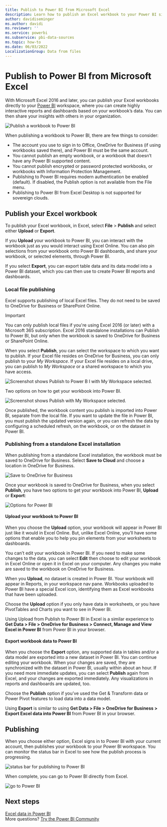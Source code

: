 ```yaml
---
title: Publish to Power BI from Microsoft Excel
description: Learn how to publish an Excel workbook to your Power BI site.
author: davidiseminger
ms.author: davidi
ms.reviewer: ''
ms.service: powerbi
ms.subservice: pbi-data-sources
ms.topic: how-to
ms.date: 06/03/2022
LocalizationGroup: Data from files
---
```

# Publish to Power BI from Microsoft Excel
With Microsoft Excel 2016 and later, you can publish your Excel workbooks directly to your [Power BI](https://powerbi.microsoft.com) workspace, where you can create highly interactive reports and dashboards based on your workbook’s data. You can then share your insights with others in your organization.

![Publish a workbook to Power BI](media/service-publish-from-excel/power-bi-upload-export-2.png)

When publishing a workbook to Power BI, there are few things to consider:

* The account you use to sign in to Office, OneDrive for Business (if using workbooks saved there), and Power BI must be the same account.
* You cannot publish an empty workbook, or a workbook that doesn’t have any Power BI supported content.
* You cannot publish encrypted or password protected workbooks, or workbooks with Information Protection Management.
* Publishing to Power BI requires modern authentication be enabled (default). If disabled, the Publish option is not available from the File menu.
* Publishing to Power BI from Excel Desktop is not supported for sovereign clouds.

## Publish your Excel workbook
To publish your Excel workbook, in Excel, select **File** > **Publish** and select either **Upload** or **Export**.

If you **Upload** your workbook to Power BI, you can interact with the workbook just as you would interact using Excel Online. You can also pin selections from your workbook onto Power BI dashboards, and share your workbook, or selected elements, through Power BI.

If you select **Export**, you can export table data and its data model into a Power BI dataset, which you can then use to create Power BI reports and dashboards.

### Local file publishing
Excel supports publishing of local Excel files. They do not need to be saved to OneDrive for Business or SharePoint Online.

> [!IMPORTANT]
> You can only publish local files if you're using Excel 2016 (or later) with a Microsoft 365 subscription. Excel 2016 standalone installations can Publish to Power BI, but only when the workbook is saved to OneDrive for Business or SharePoint Online.
> 

When you select **Publish**, you can select the workspace to which you want to publish. If your Excel file resides on OneDrive for Business, you can only publish to your *My Workspace*. If your Excel file resides on a local drive, you can publish to *My Workspace* or a shared workspace to which you have access.

![Screenshot shows Publish to Power B I with My Workspace selected.](media/service-publish-from-excel/power-bi-choose-workspace.png)

Two options on how to get your workbook into Power BI.

![Screenshot shows Publish with My Workspace selected.](media/service-publish-from-excel/power-bi-upload-export-3.png)

Once published, the workbook content you publish is imported into Power BI, separate from the local file. If you want to update the file in Power BI, you must publish the updated version again, or you can refresh the data by configuring a scheduled refresh, on the workbook, or on the dataset in Power BI.

### Publishing from a standalone Excel installation
When publishing from a standalone Excel installation, the workbook must be saved to OneDrive for Business. Select **Save to Cloud** and choose a location in OneDrive for Business.

![Save to OneDrive for Business](media/service-publish-from-excel/power-bi-save-onedrive-2.png)

Once your workbook is saved to OneDrive for Business, when you select **Publish**, you have two options to get your workbook into Power BI, **Upload** or **Export**:

![Options for Power BI](media/service-publish-from-excel/power-bi-upload-export-2.png)

#### Upload your workbook to Power BI
When you choose the **Upload** option, your workbook will appear in Power BI just like it would in Excel Online. But, unlike Excel Online, you’ll have some options that enable you to help you pin elements from your worksheets to dashboards.

You can’t edit your workbook in Power BI. If you need to make some changes to the data, you can select **Edit** then choose to edit your workbook in Excel Online or open it in Excel on your computer. Any changes you make are saved to the workbook on OneDrive for Business.

When you **Upload**, no dataset is created in Power BI. Your workbook will appear in Reports, in your workspace nav pane. Workbooks uploaded to Power BI have a special Excel icon, identifying them as Excel workbooks that have been uploaded.

Choose the **Upload** option if you only have data in worksheets, or you have PivotTables and Charts you want to see in Power BI.

Using Upload from Publish to Power BI in Excel is a similar experience to **Get Data > File > OneDrive for Business > Connect, Manage and View Excel in Power BI** from Power BI in your browser.

#### Export workbook data to Power BI
When you choose the **Export** option, any supported data in tables and/or a data model are exported into a new dataset in Power BI. You can continue editing your workbook. When your changes are saved, they are synchronized with the dataset in Power BI, usually within about an hour. If you need more immediate updates, you can select **Publish** again from Excel, and your changes are exported immediately. Any visualizations in reports and dashboards are updated, too.

Choose the **Publish** option if you’ve used the Get & Transform data or Power Pivot features to load data into a data model.

Using **Export** is similar to using **Get Data > File > OneDrive for Business > Export Excel data into Power BI** from Power BI in your browser.

## Publishing
When you choose either option, Excel signs in to Power BI with your current account, then publishes your workbook to your Power BI workspace. You can monitor the status bar in Excel to see how the publish process is progressing.

![status bar for publishing to Power BI](media/service-publish-from-excel/power-bi-publishing-status.png)

When complete, you can go to Power BI directly from Excel.

![go to Power BI](media/service-publish-from-excel/power-bi-publish.png)

## Next steps
[Excel data in Power BI](service-excel-workbook-files.md)  
More questions? [Try the Power BI Community](https://community.powerbi.com/)

